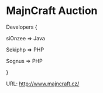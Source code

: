 MajnCraft Auction
=========

Developers {

  siOnzee => Java
  
  Sekiphp => PHP
  
  Sognus  => PHP
  
}

URL: http://www.majncraft.cz/

